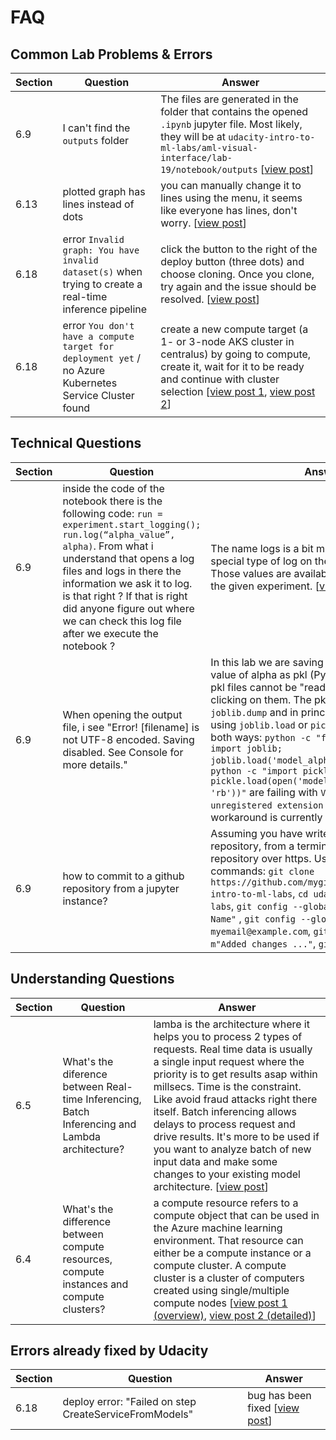 # FAQ
## Common Lab Problems & Errors
| Section | Question | Answer |
|---------|----------|--------|
|     6.9 | I can't find the `outputs` folder | The files are generated in the folder that contains the opened `.ipynb` jupyter file. Most likely, they will be at `udacity-intro-to-ml-labs/aml-visual-interface/lab-19/notebook/outputs` [[view post](https://microsoftmlchallenge.slack.com/archives/C016D8H6BJR/p1595699977334800?thread_ts=1595699834.334500&cid=C016D8H6BJR)] |
|    6.13 | plotted graph has lines instead of dots | you can manually change it to lines using the menu, it seems like everyone has lines, don't worry. [[view post](https://microsoftmlchallenge.slack.com/archives/C016D8H6BJR/p1595813904409300)] |
|    6.18 | error `Invalid graph: You have invalid dataset(s)` when trying to create a real-time inference pipeline | click the button to the right of the deploy button (three dots) and choose cloning. Once you clone, try again and the issue should be resolved. [[view post](https://microsoftmlchallenge.slack.com/archives/C016D8H6BJR/p1595857522439400?thread_ts=1595857465.438700&cid=C016D8H6BJR)] | 
|    6.18 | error `You don't have a compute target for deployment yet` / no Azure Kubernetes Service Cluster found | create a new compute target (a 1- or 3-node AKS cluster in centralus) by going to compute, create it, wait for it to be ready and continue with cluster selection [[view post 1](https://microsoftmlchallenge.slack.com/archives/C016D8H6BJR/p1596041393041800?thread_ts=1596039964.038200&cid=C016D8H6BJR), [view post 2](https://microsoftmlchallenge.slack.com/archives/C016D8H6BJR/p1596089882058500?thread_ts=1596067059.055000&cid=C016D8H6BJR)] | 

## Technical Questions

| Section | Question | Answer |
|---------|----------|--------|
|     6.9 | inside the code of the notebook there is the following code: ```run = experiment.start_logging(); run.log(“alpha_value”, alpha)```. From what i understand that opens a log files and logs in there the information we ask it to log. is that right ? If that is right did anyone figure out where we can check this log file after we execute the notebook ? | The name logs is a bit misleading, but it's a special type of log on the experiment object. Those values are available as "Metrics" under the given experiment. [[view post](https://microsoftmlchallenge.slack.com/archives/C016D8H6BJR/p1595102336147800?thread_ts=1595100329.146000&cid=C016D8H6BJR)] |
|     6.9 | When opening the output file, i see "Error! [filename] is not UTF-8 encoded. Saving disabled. See Console for more details." | In this lab we are saving the models for every value of alpha as pkl (Python pickle) files. The pkl files cannot be "read" into a browser by clicking on them. The pkl files are written using `joblib.dump` and in principle should be readable using `joblib.load` or `pickle.load`. However, both ways: `python -c "from sklearn.externals import joblib; joblib.load('model_alpha_0.1.pkl')"` and `python -c "import pickle; pickle.load(open('model_alpha_0.1.pkl'), 'rb'))"` are failing with `ValueError: unregistered extension code 40` and a workaround is currently unknown. [[view post](https://microsoftmlchallenge.slack.com/archives/C0174DS4R08/p1595873241063300?thread_ts=1595770954.402500&cid=C0174DS4R08)] |
|     6.9 | how to commit to a github repository from a jupyter instance? | Assuming you have write access to the repository, from a terminal, push to the repository over https. Use the following commands: `git clone https://github.com/mygithubusername/udacity-intro-to-ml-labs`, `cd udacity-intro-to-ml-labs`, `git config --global user.name "My Name"` , `git config --global user.email myemail@example.com`, `git add .`, `git commit -m"Added changes ..."`, `git push`. [[git tutorial](https://www.youtube.com/channel/UCshmCws1MijkZLMkPmOmzbQ)] 


## Understanding Questions
| Section | Question | Answer |
|---------|----------|--------|
|     6.5 | What's the diference between Real-time Inferencing, Batch Inferencing and Lambda architecture? | lamba is the architecture where it helps you to process 2 types of requests. Real time data is usually a single input request where the priority is to get results  asap within millsecs. Time is the constraint. Like avoid fraud attacks right there itself. Batch inferencing allows delays to process request and drive results. It's more to be used if you want to analyze batch of new input data and make some changes to your existing model architecture. [[view post](https://microsoftmlchallenge.slack.com/archives/C016D8H6BJR/p1595868804463200?thread_ts=1595868551.462000&cid=C016D8H6BJR)]
|     6.4 | What's the difference between compute resources, compute instances and compute clusters? | a compute resource refers to a compute object that can be used in the Azure machine learning environment. That resource can either be a compute instance or a compute cluster.   A compute cluster is a cluster of computers created using single/multiple compute nodes [[view post 1 (overview)](https://microsoftmlchallenge.slack.com/archives/C016D8H6BJR/p1595832933429000?thread_ts=1595830898.428800&cid=C016D8H6BJR), [view post 2 (detailed)](https://microsoftmlchallenge.slack.com/archives/C0171MB80FP/p1595918534474500)] |

## Errors already fixed by Udacity
| Section | Question | Answer |
|---------|----------|--------|
|    6.18 | deploy error: "Failed on step CreateServiceFromModels" | bug has been fixed [[view post](https://microsoftmlchallenge.slack.com/archives/C016D8H6BJR/p1595356166207200?thread_ts=1594546510.490300&cid=C016D8H6BJR)]
